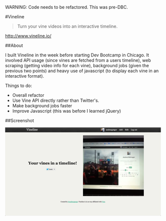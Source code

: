 WARNING: Code needs to be refactored. This was pre-DBC.

#Vineline
> Turn your vine videos into an interactive timeline.

<http://www.vineline.io/>

##About

I built Vineline in the week before starting Dev Bootcamp in Chicago. It involved API usage (since vines are fetched from a users timeline), web scraping (getting video info for each vine), background jobs (given the previous two points) and heavy use of javascript (to display each vine in an interactive format).

Things to do:
- Overall refactor
- Use Vine API directly rather than Twitter's.
- Make background jobs faster
- Improve Javascript (this was before I learned jQuery)

##Screenshot

![Vineline](/vineline.png)

